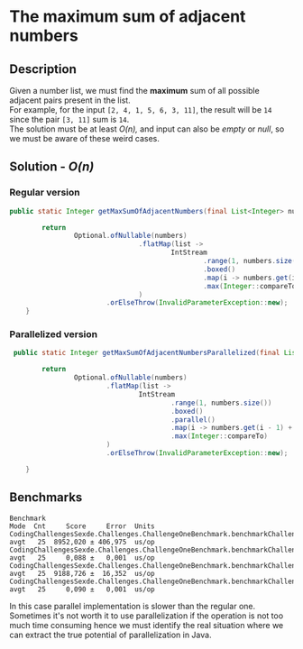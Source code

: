# The maximum sum of adjacent numbers

## Description

Given a number list, we must find the **maximum** sum of all possible adjacent pairs present in the list.  
For example, for the input `[2, 4, 1, 5, 6, 3, 11]`, the result will be `14` since the pair `[3, 11]` sum is `14`.  
The solution must be at least _O(n),_ and input can also be *empty* or *null*, so we must be aware of these weird cases.

## Solution - *O(n)*

### Regular version
````Java
public static Integer getMaxSumOfAdjacentNumbers(final List<Integer> numbers) {

        return
                Optional.ofNullable(numbers)
                                .flatMap(list ->
                                        IntStream
                                                .range(1, numbers.size())
                                                .boxed()
                                                .map(i -> numbers.get(i - 1) + numbers.get(i))
                                                .max(Integer::compareTo)
                                )
                        .orElseThrow(InvalidParameterException::new);
    }
````

### Parallelized version

```Java
 public static Integer getMaxSumOfAdjacentNumbersParallelized(final List<Integer> numbers) {

        return
                Optional.ofNullable(numbers)
                        .flatMap(list ->
                                IntStream
                                        .range(1, numbers.size())
                                        .boxed()
                                        .parallel()
                                        .map(i -> numbers.get(i - 1) + numbers.get(i))
                                        .max(Integer::compareTo)
                        )
                        .orElseThrow(InvalidParameterException::new);

    }
```

## Benchmarks

```
Benchmark                                                                                              Mode  Cnt     Score     Error  Units
CodingChallengesSexde.Challenges.ChallengeOneBenchmark.benchmarkChallengeOneWithLargeList              avgt   25  8952,020 ± 406,975  us/op
CodingChallengesSexde.Challenges.ChallengeOneBenchmark.benchmarkChallengeOneWithSmallList              avgt   25     0,088 ±   0,001  us/op
CodingChallengesSexde.Challenges.ChallengeOneBenchmark.benchmarkChallengeParallelizedOneWithLargeList  avgt   25  9188,726 ±  16,352  us/op
CodingChallengesSexde.Challenges.ChallengeOneBenchmark.benchmarkChallengeParallelizedOneWithSmallList  avgt   25     0,090 ±   0,001  us/op
```

In this case parallel implementation is slower than the regular one. Sometimes it's not worth it to use parallelization if the operation is not too much time consuming hence we must identify the real situation where we can extract the true potential of parallelization in Java.
